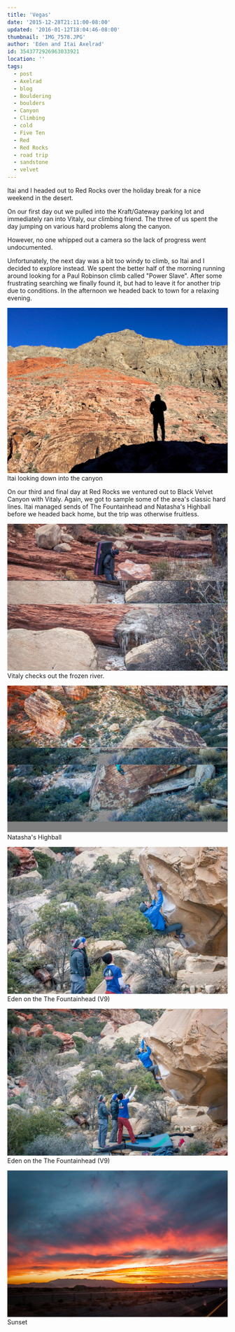 ```yaml
---
title: 'Vegas'
date: '2015-12-28T21:11:00-08:00'
updated: '2016-01-12T18:04:46-08:00'
thumbnail: 'IMG_7578.JPG'
author: 'Eden and Itai Axelrad'
id: 3543772926963033921
location: ''
tags:
  - post
  - Axelrad
  - blog
  - Bouldering
  - boulders
  - Canyon
  - Climbing
  - cold
  - Five Ten
  - Red
  - Red Rocks
  - road trip
  - sandstone
  - velvet
---
```


Itai and I headed out to Red Rocks over the holiday break for a nice weekend in the desert. 

On our first day out we pulled into the Kraft/Gateway parking lot and immediately ran into Vitaly, our climbing friend. The three of us spent the day jumping on various hard problems along the canyon. 

However, no one whipped out a camera so the lack of progress went undocumented. 

Unfortunately, the next day was a bit too windy to climb, so Itai and I decided to explore instead. We spent the better half of the morning running around looking for a Paul Robinson climb called "Power Slave". After some frustrating searching we finally found it, but had to leave it for another trip due to conditions. In the afternoon we headed back to town for a relaxing evening. 

![image alt](/images/IMG_7578.JPG)Itai looking down into the canyon

On our third and final day at Red Rocks we ventured out to Black Velvet Canyon with Vitaly. Again, we got to sample some of the area's classic hard lines. Itai managed sends of The Fountainhead and Natasha's Highball before we headed back home, but the trip was otherwise fruitless. 

![image alt](/images/IMG_3333.jpg)Vitaly checks out the frozen river.

![image alt](/images/IMG_3323.jpg)Natasha's Highball

![image alt](/images/IMG_3345.jpg)Eden on the The Fountainhead (V9)

![image alt](/images/IMG_3348.jpg)Eden on the The Fountainhead (V9)

![image alt](/images/IMG_3354.jpg)Sunset

